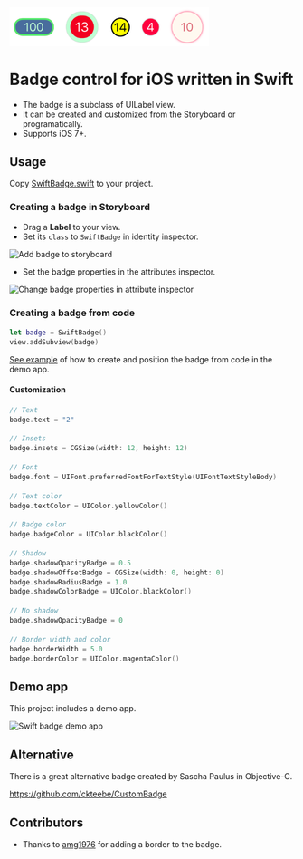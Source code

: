 <img src='graphics/swift_badge_showcase_2.png' width='353' alt='Swift Badge'>

# Badge control for iOS written in Swift

* The badge is a subclass of UILabel view.
* It can be created and customized from the Storyboard or programatically.
* Supports iOS 7+.

## Usage

Copy [SwiftBadge.swift](https://github.com/marketplacer/swift-badge/blob/master/swift-badge/SwiftBadge.swift) to your project.


### Creating a badge in Storyboard

* Drag a **Label** to your view.
* Set its `class` to `SwiftBadge` in identity inspector.

<img src='https://raw.githubusercontent.com/marketplacer/swift-badge/master/graphics/swift_badge_class_name_2.png' width='258' alt='Add badge to storyboard'>

* Set the badge properties in the attributes inspector.

<img src='https://raw.githubusercontent.com/marketplacer/swift-badge/master/graphics/swift_badge_attributes_inspector_2.png' width='374' alt='Change badge properties in attribute inspector'>


### Creating a badge from code

```Swift
let badge = SwiftBadge()
view.addSubview(badge)
```

[See example](https://github.com/marketplacer/swift-badge/blob/master/swift-badge/CreateBadgeFromCodeViewController.swift) of how to create and position the badge from code in the demo app.

#### Customization

```Swift
// Text
badge.text = "2"

// Insets
badge.insets = CGSize(width: 12, height: 12)

// Font
badge.font = UIFont.preferredFontForTextStyle(UIFontTextStyleBody)

// Text color
badge.textColor = UIColor.yellowColor()

// Badge color
badge.badgeColor = UIColor.blackColor()

// Shadow
badge.shadowOpacityBadge = 0.5
badge.shadowOffsetBadge = CGSize(width: 0, height: 0)
badge.shadowRadiusBadge = 1.0
badge.shadowColorBadge = UIColor.blackColor()

// No shadow
badge.shadowOpacityBadge = 0

// Border width and color
badge.borderWidth = 5.0
badge.borderColor = UIColor.magentaColor()
```

## Demo app

This project includes a demo app.

<img src='https://raw.githubusercontent.com/marketplacer/swift-badge/master/graphics/swift_badge_demo_app.png' width='414' alt='Swift badge demo app'>


## Alternative

There is a great alternative badge created by Sascha Paulus in Objective-C.

https://github.com/ckteebe/CustomBadge

## Contributors

* Thanks to [amg1976](https://github.com/amg1976) for adding a border to the badge.
